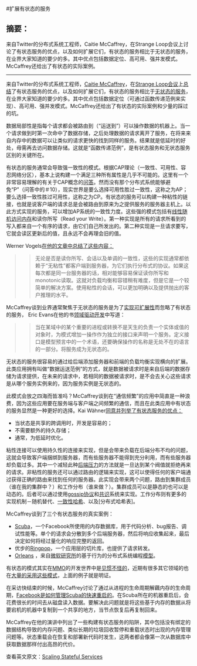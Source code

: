 #扩展有状态的服务 

## 摘要：
来自Twitter的分布式系统工程师，Caitie McCaffrey，在Strange Loop会议上讨论了有状态服务的优点，以及如何扩展它们，有状态的服务相比于无状态的服务，在业界大家知道的要少的多。其中优点包括数据定位、高可用、强并发模式。McCaffrey还给出了有状态的实际案例。

--------------------------------------------------

来自Twitter的分布式系统工程师，[Caitie McCaffrey](https://twitter.com/caitie)，在[Strange Loop会议](http://thestrangeloop.com/)上[总结](https://www.youtube.com/watch?v=H0i_bXKwujQ)了有状态服务的优点，以及如何扩展它们，有状态的服务相比于[无状态的服务](https://en.wikipedia.org/wiki/Service_statelessness_principle)，在业界大家知道的要少的多。其中优点包括数据定位（可通过函数传递范例来实现）、高可用、强并发模式。McCaffrey还给出了有状态的实际案例和少量的踩过的坑。

数据局部性是指每个请求都会被路由到（“运送到”）可以操作数据的机器上。当一个请求做到时第一次命中了数据存储，之后处理数据的请求离开了服务，在将来来自内存中的数据可以让类似的请求更快的找到同样的服务。结果就是低延时的好处，毋需再去访问数据存储。这就是“函数传递范例”，是有状态服务和无状态服务区别的关键所在。

有状态的服务通常会导致强一致性的模式。根据CAP理论（一致性、可用性、容忍网络分区），基本上说构建一个满足三种所有属性是几乎不可能的。这里有一个非常容易理解的有关于CAP概念的[问答](https://henryr.github.io/cap-faq/)。然而没有那个分布式系统能够避免“P”（问答中的＃10），现实世界是要么选择可用性胜过一致性，这称之为AP；要么选择一致性胜过可用性，这称之为CP。有状态的服务可以构建一种粘性的链接，也就是说客户端的请求总是会被路由到原来为之提供服务的服务器主机上。以此方式实现的服务，可以增加AP系统的一致性力度。这些强的模式包括有[线性随机访问内存](https://en.wikipedia.org/wiki/PRAM_consistency)和读你所写（Read your Write）。第一种实现是所有的请求所看到的写入都来自一个有序的请求，由它们自己所发出的。第二种实现是一旦请求要写，它就会读区更新后的值，且永远不会再理会旧的值。

Werner Vogels[在他的文章中总结了这些内容：](http://www.allthingsdistributed.com/2008/12/eventually_consistent.html)

>>无论是否是读你所写、会话以及单调的一致性，这些的实现通常都依赖于“无粘性”都客户端到服务器，为它们执行分布式的协议。如果这每次都是同一台服务器的话，相对能够容易保证读你所写和monotonic读取。这就对负载均衡和容错稍有难度，但是它是一个较简单的解决方案。使用粘性的会话，可以更加明确以及提供抛出的客户推理的水平。

McCaffrey谈到业界通常聚焦于无状态的服务是为了[实现可扩展性](http://blog.rackspace.com/coding-in-the-cloud-rule-3-use-a-stateless-design-whenever-possible/)而忽略了有状态的服务， Eric Evans在他的书[领域驱动开发](http://www.amazon.com/Domain-Driven-Design-Tackling-Complexity-Software/dp/0321125215)中写道：

>>当在某域中的某个重要的进程或转换不是天生的负责一个实体或值的对象时，为模式增加一操作作为独立的接口来声明一个服务。定义接口是模型预言中的一个术语，还要确保操作的名称是无处不在的语言的一部分。将服务成为无状态的。

无状态的服务很容易的通过给后端添加服务器和前端的负载均衡实现横向的扩展。此类应用拥有叫做“数据运送范例”的方式，就是数据被请求时是来自后端的数据存储为请求提供，在未来的请求中，若相同的数据被请求时，是不会去关心这些请求是从哪个服务实例来的，因为服务实例是无状态的。

此模式会放之四海而皆准吗？McCaffrey谈到在“通信频繁”的应用中简直是一种浪费，因为这些应用要在服务端与客户端之间频繁的通信，而且在此类应用中有状态的服务显然是一种更好的选择。Kai Wähner[同意并列举了有状态服务的优点：](https://www.voxxed.com/blog/2015/01/good-microservices-architectures-death-enterprise-service-bus-part-one/)

* 当状态是共享的跨调用时，开发是容易的；
* 不需要额外的持久存储；
* 通常，为低延时优化。


粘性连接可以使用持久性的连接来实现，但是会带来负载在后端分布不均的问题，这就会导致客户端捆绑到服务器，而有些服务器不能得到充分利用，而有些服务器却负载过多。其中一个减轻此种[后端压力](http://mechanical-sympathy.blogspot.in/2012/05/apply-back-pressure-when-overloaded.html)的方法就是一旦达到某个阀值就拒绝再来的请求。非粘性的服务还可以通过路由的逻辑来实现，这可以使得任何的客户端通过获得正确的路由来找到任何的服务器。此实现会带来两个问题，路由到集群成员（谁在我的集群中？）和工作分布（谁来做？）。集群成员可以是静态的也可以是动态的。后者可以通过使用[gossip协议](https://en.wikipedia.org/wiki/Gossip_protocol)和[共识](https://en.wikipedia.org/wiki/Consensus_%28computer_science%29)系统来实现。工作分布则有更多的实现机制－随机替代、[一致性哈希](https://en.wikipedia.org/wiki/Consistent_hashing)、以及[分布式哈希表]。


McCaffrey谈到了三个有状态服务的真实案例：

* [Scuba](https://research.facebook.com/publications/456106467831449/scuba-diving-into-data-at-facebook/)，一个Facebook所使用的内存数据库，用于代码分析、bug报告、调试性能等。单个的请求会分散到多个后端服务器，然后将响应收集起来，最后决定如何将经过量化的响应完整的返回。
* 优步的[Ringpop](https://github.com/uber/ringpop-node)，一个应用层的切片库，也提供了请求转发。
* [Orleans](http://research.microsoft.com/en-us/projects/orleans/) ，来自[微软研究所](http://research.microsoft.com/en-us/default.aspx)的基于行为的分布式系统编程[模型](http://research.microsoft.com/pubs/210931/Orleans-MSR-TR-2014-41.pdf)。

有状态的模式其实在[MMO](https://en.wikipedia.org/wiki/Massively_multiplayer_online_game)的开发世界中是[见惯不怪的](https://gameserverarchitecture.com/2015/11/presentation-building-scalable-stateful-services/)，近期有很多其它领域的也在[大量的采用这些模式](https://twitter.com/boulderDanH/status/655839187170496512)，上面的例子就是明证。

在采访快结束的时候，McCaffrey讨论了通过从进程的生命周期解藕内存的生命周期，[Facebook是如何管理Scuba的快速重启的](https://research.facebook.com/publications/553456231437505/fast-database-restarts-at-facebook/)。在Scuba所在的机器重启后，会花费很长的时间去从磁盘读入数据。要解决此问题就是将这些基于内存的数据从将要宕机的机器中复制到一个共享的地方，当节点恢复后再复制回来。

McCaffrey在他的演讲中列出了一些构建有状态服务的陷阱，其中包括没有绑定的数据结构导致的内存问题、类似长期的垃圾回收暂停和重载状态时出现的内存管理问题等。状态重载会在恢复和部署新代码时发生，这两者都会像第一次从数据库中获取数据那样付出高昂的代价。

查看英文原文：[Scaling Stateful Services](http://www.infoq.com/news/2015/11/scaling-stateful-services)
